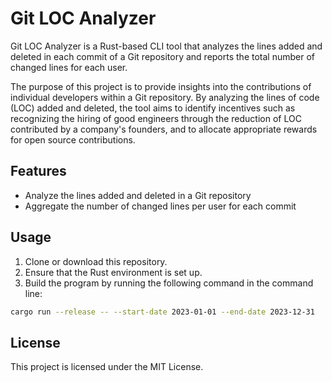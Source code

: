 # Git LOC Analyzer

Git LOC Analyzer is a Rust-based CLI tool that analyzes the lines added and deleted in each commit of a Git repository and reports the total number of changed lines for each user.

The purpose of this project is to provide insights into the contributions of individual developers within a Git repository. By analyzing the lines of code (LOC) added and deleted, the tool aims to identify incentives such as recognizing the hiring of good engineers through the reduction of LOC contributed by a company's founders, and to allocate appropriate rewards for open source contributions.

## Features

- Analyze the lines added and deleted in a Git repository
- Aggregate the number of changed lines per user for each commit

## Usage

1. Clone or download this repository.
2. Ensure that the Rust environment is set up.
3. Build the program by running the following command in the command line:

```bash
cargo run --release -- --start-date 2023-01-01 --end-date 2023-12-31
```

## License

This project is licensed under the MIT License.


